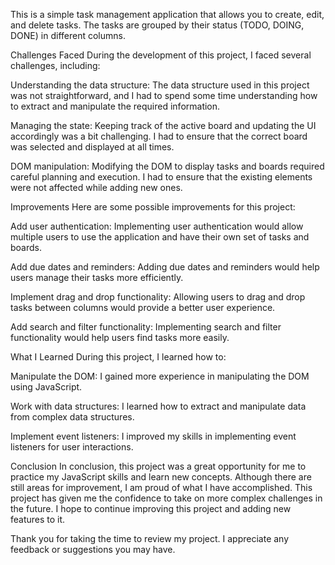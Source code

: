 This is a simple task management application that allows you to create, edit, and delete tasks. The tasks are grouped by their status (TODO, DOING, DONE) in different columns.

Challenges Faced
During the development of this project, I faced several challenges, including:

Understanding the data structure: The data structure used in this project was not straightforward, and I had to spend some time understanding how to extract and manipulate the required information.

Managing the state: Keeping track of the active board and updating the UI accordingly was a bit challenging. I had to ensure that the correct board was selected and displayed at all times.

DOM manipulation: Modifying the DOM to display tasks and boards required careful planning and execution. I had to ensure that the existing elements were not affected while adding new ones.

Improvements
Here are some possible improvements for this project:

Add user authentication: Implementing user authentication would allow multiple users to use the application and have their own set of tasks and boards.

Add due dates and reminders: Adding due dates and reminders would help users manage their tasks more efficiently.

Implement drag and drop functionality: Allowing users to drag and drop tasks between columns would provide a better user experience.

Add search and filter functionality: Implementing search and filter functionality would help users find tasks more easily.

What I Learned
During this project, I learned how to:

Manipulate the DOM: I gained more experience in manipulating the DOM using JavaScript.

Work with data structures: I learned how to extract and manipulate data from complex data structures.

Implement event listeners: I improved my skills in implementing event listeners for user interactions.

Conclusion
In conclusion, this project was a great opportunity for me to practice my JavaScript skills and learn new concepts. Although there are still areas for improvement, I am proud of what I have accomplished. This project has given me the confidence to take on more complex challenges in the future. I hope to continue improving this project and adding new features to it.

Thank you for taking the time to review my project. I appreciate any feedback or suggestions you may have.
